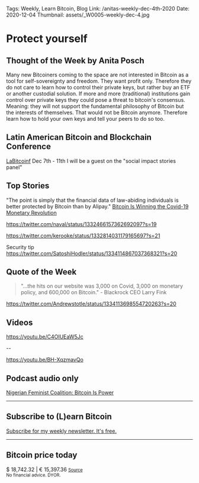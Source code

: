 Tags: Weekly, Learn Bitcoin, Blog
Link: /anitas-weekly-dec-4th-2020
Date: 2020-12-04
Thumbnail: assets/_W0005-weekly-dec-4.jpg

# Protect yourself

<h2>Thought of the Week by Anita Posch</h2>
Many new Bitcoiners coming to the space are not interested in Bitcoin as a tool for self-sovereignty and freedom. They want profit only. Therefore they do not care to learn how to control their private keys, but rather buy an ETF or another custodial solution. If more and more (traditional) institutions gain control over private keys they could pose a threat to bitcoin's consensus. Meaning: they will not support the fundamental philosophy of Bitcoin but the interests of themselves. That would not be Bitcoin anymore. Therefore learn how to hold your own keys and tell your peers to do so too.

<h2>Latin American Bitcoin and Blockchain Conference</h2>
<a href="https://labitconf.com/#agenda" rel="noopener noreferrer" target="_blank">LaBitcoinf</a> Dec 7th - 11th
I will be a guest on the "social impact stories panel"

<h2>Top Stories</h2>
"The point is simply that the financial data of law-abiding individuals is better protected by Bitcoin than by Alipay."
<a href="https://archive.vn/1XAs5">Bitcoin Is Winning the Covid-19 Monetary Revolution</a>

https://twitter.com/naval/status/1332466157362692097?s=19

https://twitter.com/kerooke/status/1332814031179165697?s=21

Security tip
https://twitter.com/SatoshiHodler/status/1334114867037368321?s=20


<h2>Quote of the Week</h2>
<blockquote>"...the hits on our website was 3,000 on Covid, 3,000 on monetary policy, and 600,000 on Bitcoin." - Blackrock CEO Larry Fink</blockquote>

https://twitter.com/Andrewstotle/status/1334113698554720263?s=20

<h2>Videos</h2>

https://youtu.be/C4OIUEaW5Jc  

--
 
https://youtu.be/BH-XqzmavQo

<h2>Podcast audio only</h2>
<a href="https://bitcoinundco.com/en/nigerian-feminist-coalition/" target="_blank" rel="noopener noreferrer">Nigerian Feminist Coalition: Bitcoin Is Power</a>

---
## Subscribe to (L)earn Bitcoin

[Subscribe for my weekly newsletter. It's free.](https://anita.link/weekly)

---
<div class="white-box">
<h2>Bitcoin price today</h2>
$ 18,742.32 | € 15,397.36
<small><a href="https://www.coingecko.com/en/coins/bitcoin" target="_blank" rel="noopener noreferrer">Source</a></small>

</div>
<small>No financial advice. DYOR.</small>